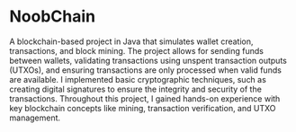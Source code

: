 # NoobChain
A blockchain-based project in Java that simulates wallet creation, transactions, and block mining. The project allows for sending funds between wallets, validating transactions using unspent transaction outputs (UTXOs), and ensuring transactions are only processed when valid funds are available. I implemented basic cryptographic techniques, such as creating digital signatures to ensure the integrity and security of the transactions. Throughout this project, I gained hands-on experience with key blockchain concepts like mining, transaction verification, and UTXO management.
